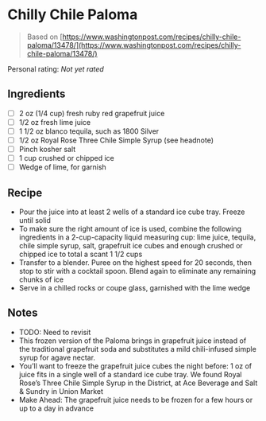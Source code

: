 <!-- Do not modify sections with "AUTO-*". They are updated by make.py -->

# Chilly Chile Paloma

> Based on [https://www.washingtonpost.com/recipes/chilly-chile-paloma/13478/](https://www.washingtonpost.com/recipes/chilly-chile-paloma/13478/)

<!-- rating=0; (User can specify rating on scale of 1-5) -->
<!-- AUTO-UserRating -->
Personal rating: *Not yet rated*
<!-- /AUTO-UserRating -->

<!-- TODO: Capture image for Chilly Chile Paloma -->

## Ingredients

* [ ] 2 oz (1/4 cup) fresh ruby red grapefruit juice
* [ ] 1/2 oz fresh lime juice
* [ ] 1 1/2 oz blanco tequila, such as 1800 Silver
* [ ] 1/2 oz Royal Rose Three Chile Simple Syrup (see headnote)
* [ ] Pinch kosher salt
* [ ] 1 cup crushed or chipped ice
* [ ] Wedge of lime, for garnish

## Recipe

* Pour the juice into at least 2 wells of a standard ice cube tray. Freeze until solid
* To make sure the right amount of ice is used, combine the following ingredients in a 2-cup-capacity liquid measuring cup: lime juice, tequila, chile simple syrup, salt, grapefruit ice cubes and enough crushed or chipped ice to total a scant 1 1/2 cups
* Transfer to a blender. Puree on the highest speed for 20 seconds, then stop to stir with a cocktail spoon. Blend again to eliminate any remaining chunks of ice
* Serve in a chilled rocks or coupe glass, garnished with the lime wedge

## Notes

* TODO: Need to revisit
* This frozen version of the Paloma brings in grapefruit juice instead of the traditional grapefruit soda and substitutes a mild chili-infused simple syrup for agave nectar.
* You’ll want to freeze the grapefruit juice cubes the night before: 1 oz of juice fits in a single well of a standard ice cube tray. We found Royal Rose’s Three Chile Simple Syrup in the District, at Ace Beverage and Salt & Sundry in Union Market
* Make Ahead: The grapefruit juice needs to be frozen for a few hours or up to a day in advance
